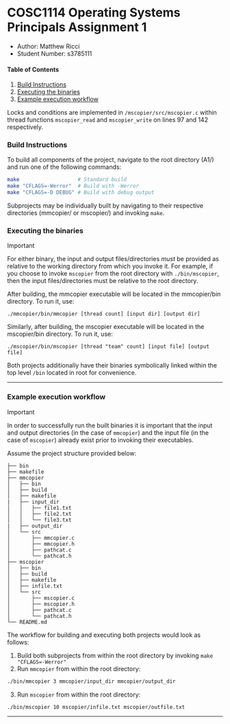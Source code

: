 # COSC1114 Operating Systems Principals Assignment 1

 - Author: Matthew Ricci
 - Student Number: s3785111

#### Table of Contents
<!-- mtoc-start -->
1. [Build Instructions](#build-instructions)
2. [Executing the binaries](#executing-the-binaries)
3. [Example execution workflow](#example-execution-workflow)
<!-- mtoc-end -->

Locks and conditions are implemented in ```/mscopier/src/mscopier.c``` within thread functions ```mscopier_read``` and ```mscopier_write``` on lines 97 and 142 respectively.

### Build Instructions
To build all components of the project, navigate to the root directory (A1/) and run one of the following commands:

```bash
make                   # Standard build
make "CFLAGS=-Werror"  # Build with -Werror
make "CFLAGS=-D DEBUG" # Build with debug output
```

Subprojects may be individually built by navigating to their respective directories (mmcopier/ or mscopier/) and invoking ```make```.

### Executing the binaries

> [!IMPORTANT]
> For either binary, the input and output files/directories *must* be provided as relative to the working directory from which you invoke it. For example, if you choose to invoke ```mscopier``` from the root directory with ```./bin/mscopier```, then the input files/directories must be relative to the root directory.

After building, the mmcopier executable will be located in the mmcopier/bin directory. To run it, use:

```
./mmcopier/bin/mmcopier [thread count] [input dir] [output dir]
```

Similarly, after building, the mscopier executable will be located in the mscopier/bin directory. To run it, use:

```
./mscopier/bin/mscopier [thread "team" count] [input file] [output file]
```

Both projects additionally have their binaries symbolically linked within the top level ```/bin``` located in root for convenience.

---

### Example execution workflow
> [!IMPORTANT]
> In order to successfully run the built binaries it is important that the input and output directories (in the case of ```mmcopier```) and the input file (in the case of ```mscopier```) already exist prior to invoking their executables.
> 
Assume the project structure provided below:
```
├── bin
├── makefile
├── mmcopier
│   ├── bin
│   ├── build
│   ├── makefile
|   ├── input_dir
│   │   ├── file1.txt
│   │   ├── file2.txt
│   │   └── file3.txt
|   ├── output_dir
│   └── src
│       ├── mmcopier.c
│       ├── mmcopier.h
│       ├── pathcat.c
│       └── pathcat.h
├── mscopier
│   ├── bin
│   ├── build
│   ├── makefile
│   ├── infile.txt
│   └── src
│       ├── mscopier.c
│       ├── mscopier.h
│       ├── pathcat.c
│       └── pathcat.h
└── README.md
```

The workflow for building and executing both projects would look as follows:

1. Build both subprojects from within the root directory by invoking ```make "CFLAGS=-Werror"```
2. Run ```mmcopier``` from within the root directory:
```bash
./bin/mmcopier 3 mmcopier/input_dir mmcopier/output_dir
```
3. Run ```mscopier``` from within the root directory:
```bash
./bin/mscopier 10 mscopier/infile.txt mscopier/outfile.txt
```

---
